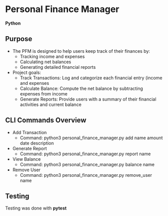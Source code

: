 # Personal Finance Manager 
**Python**

## Purpose
- The PFM is designed to help users keep track of their finances by:
  - Tracking income and expenses
  - Calculating net balances
  - Generating detailed financial reports
- Project goals:
  - Track Transactions: Log and categorize each financial entry (income and expenses
  - Calculate Balance: Compute the net balance by subtracting expenses from income
  - Generate Reports: Provide users with a summary of their financial activities and current balance

## CLI Commands Overview
- Add Transaction
  - Command: python3 personal_finance_manager.py add name amount date description
- Generate Report
  - Command: python3 personal_finance_manager.py report name
- View Balance
  - Command: python3 personal_finance_manager.py balance name
- Remove User
  - Command: python3 personal_finance_manager.py remove_user name
 
## Testing
Testing was done with **pytest**


